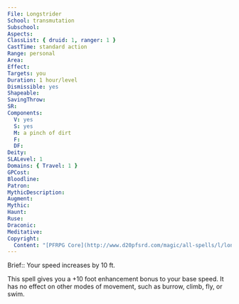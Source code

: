 ```yaml
---
File: Longstrider
School: transmutation
Subschool: 
Aspects: 
ClassList: { druid: 1, ranger: 1 }
CastTime: standard action
Range: personal
Area: 
Effect: 
Targets: you
Duration: 1 hour/level
Dismissible: yes
Shapeable: 
SavingThrow: 
SR: 
Components:
  V: yes
  S: yes
  M: a pinch of dirt
  F: 
  DF: 
Deity: 
SLALevel: 1
Domains: { Travel: 1 }
GPCost: 
Bloodline: 
Patron: 
MythicDescription: 
Augment: 
Mythic: 
Haunt: 
Ruse: 
Draconic: 
Meditative: 
Copyright:
  Content: "[PFRPG Core](http://www.d20pfsrd.com/magic/all-spells/l/longstrider)"
---
```

Brief:: Your speed increases by 10 ft.

This spell gives you a +10 foot enhancement bonus to your base speed. It has no effect on other modes of movement, such as burrow, climb, fly, or swim.
